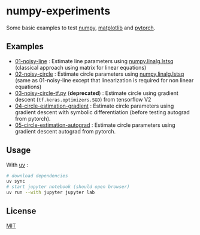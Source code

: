 # numpy-experiments

Some basic examples to test [numpy](https://docs.scipy.org/doc/numpy/user/quickstart.html), [matplotlib](https://matplotlib.org/index.html) and [pytorch](https://pytorch.org/).

## Examples

* [01-noisy-line](01-noisy-line.ipynb) : Estimate line parameters using [numpy.linalg.lstsq](https://numpy.org/doc/2.1/reference/generated/numpy.linalg.lstsq.html) (classical approach using matrix for linear equations)
* [02-noisy-circle](02-noisy-circle.ipynb) : Estimate circle parameters using [numpy.linalg.lstsq](https://numpy.org/doc/2.1/reference/generated/numpy.linalg.lstsq.html) (same as 01-noisy-line except that linearization is required for non linear equations)
* [03-noisy-circle-tf.py](03-noisy-circle-tf.py) (**deprecated**) : Estimate circle using gradient descent (`tf.keras.optimizers.SGD`) from tensorflow V2
* [04-circle-estimation-gradient](04-circle-estimation-gradient.ipynb) : Estimate circle parameters using gradient descent with symbolic differentiation (before testing autograd from pytorch).
* [05-circle-estimation-autograd](05-circle-estimation-autograd.ipynb) : Estimate circle parameters using gradient descent autograd from pytorch.


## Usage

With [uv](https://github.com/astral-sh/uv#readme) :

```bash
# download dependencies
uv sync
# start jupyter notebook (should open browser)
uv run --with jupyter jupyter lab
```

## License

[MIT](LICENSE)
